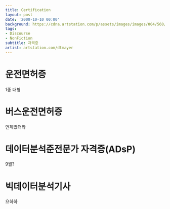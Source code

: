 ```yaml
---
title: Certification
layout: post
date: '2000-10-10 00:00'
background: https://cdna.artstation.com/p/assets/images/images/004/560/916/large/dominik-mayer-redmoon.jpg
tags:
- Discourse
- NonFiction
subtitle: 자격증
artist: artstation.com/dtmayer
---
```


# 운전면허증
1종 대형

# 버스운전면허증
언제땄더라

# 데이터분석준전문가 자격증(ADsP)
9월?

# 빅데이터분석기사
으하하
